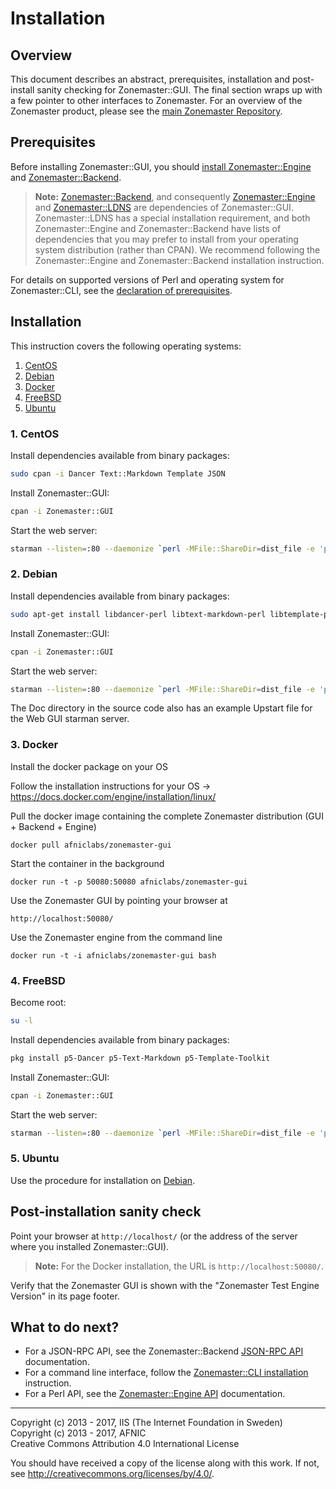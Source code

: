 # Installation

## Overview

This document describes an abstract, prerequisites, installation and
post-install sanity checking for Zonemaster::GUI. The final section wraps up
with a few pointer to other interfaces to Zonemaster. For an overview of the
Zonemaster product, please see the [main Zonemaster Repository].


## Prerequisites

Before installing Zonemaster::GUI, you should [install Zonemaster::Engine][
Zonemaster::Engine installation] and [Zonemaster::Backend][Zonemaster::Backend
installation].

> **Note:** [Zonemaster::Backend], and consequently [Zonemaster::Engine] and
> [Zonemaster::LDNS] are dependencies of Zonemaster::GUI. Zonemaster::LDNS has a
> special installation requirement, and both Zonemaster::Engine and
> Zonemaster::Backend have lists of dependencies that you may prefer to
> install from your operating system distribution (rather than CPAN).
> We recommend following the Zonemaster::Engine and Zonemaster::Backend
> installation instruction.

For details on supported versions of Perl and operating system for
Zonemaster::CLI, see the [declaration of prerequisites].


## Installation

This instruction covers the following operating systems:

 1. [CentOS](#1-centos)
 2. [Debian](#2-debian)
 3. [Docker](#3-docker)
 4. [FreeBSD](#4-freebsd)
 5. [Ubuntu](#5-ubuntu)


### 1. CentOS

Install dependencies available from binary packages:

```sh
sudo cpan -i Dancer Text::Markdown Template JSON
```

Install Zonemaster::GUI:

```sh
cpan -i Zonemaster::GUI
```

Start the web server:

```sh
starman --listen=:80 --daemonize `perl -MFile::ShareDir=dist_file -e 'print dist_file("Zonemaster-GUI", "bin/app.pl")'`
```


### 2. Debian

Install dependencies available from binary packages:

```sh
sudo apt-get install libdancer-perl libtext-markdown-perl libtemplate-perl libjson-any-perl
```

Install Zonemaster::GUI:

```sh
cpan -i Zonemaster::GUI
```

Start the web server:

```sh
starman --listen=:80 --daemonize `perl -MFile::ShareDir=dist_file -e 'print dist_file("Zonemaster-GUI", "bin/app.pl")'`
```

The Doc directory in the source code also has an example Upstart file for the Web GUI starman server.


### 3. Docker

Install the docker package on your OS

Follow the installation instructions for your OS -> https://docs.docker.com/engine/installation/linux/
	
Pull the docker image containing the complete Zonemaster distribution (GUI + Backend + Engine)

	docker pull afniclabs/zonemaster-gui

Start the container in the background

	docker run -t -p 50080:50080 afniclabs/zonemaster-gui
	
Use the Zonemaster GUI by pointing your browser at

	http://localhost:50080/
	
Use the Zonemaster engine from the command line

	docker run -t -i afniclabs/zonemaster-gui bash
	

### 4. FreeBSD

Become root:

```sh
su -l
```

Install dependencies available from binary packages:

```sh
pkg install p5-Dancer p5-Text-Markdown p5-Template-Toolkit
```

Install Zonemaster::GUI:

```sh
cpan -i Zonemaster::GUI
```

Start the web server:

```sh
starman --listen=:80 --daemonize `perl -MFile::ShareDir=dist_file -e 'print dist_file("Zonemaster-GUI", "bin/app.pl")'`
```


### 5. Ubuntu

Use the procedure for installation on [Debian](#2-debian).


## Post-installation sanity check

Point your browser at `http://localhost/` (or the address of the server where
you installed Zonemaster::GUI).

> **Note:** For the Docker installation, the URL is `http://localhost:50080/`.

Verify that the Zonemaster GUI is shown with the "Zonemaster Test Engine
Version" in its page footer.


## What to do next?

 * For a JSON-RPC API, see the Zonemaster::Backend [JSON-RPC API] documentation.
 * For a command line interface, follow the [Zonemaster::CLI installation] instruction.
 * For a Perl API, see the [Zonemaster::Engine API] documentation.

-------

[Declaration of prerequisites]: https://github.com/dotse/zonemaster/blob/master/README.md#prerequisites
[JSON-RPC API]: https://github.com/dotse/zonemaster-backend/blob/master/docs/API.md
[Main Zonemaster repository]: https://github.com/dotse/zonemaster/blob/master/README.md
[Zonemaster::Backend installation]: https://github.com/dotse/zonemaster-backend/blob/master/docs/Installation.md
[Zonemaster::Backend]: https://github.com/dotse/zonemaster-backend/blob/master/README.md
[Zonemaster::CLI installation]: https://github.com/dotse/zonemaster-cli/blob/master/docs/Installation.md
[Zonemaster::Engine API]: http://search.cpan.org/%7Eznmstr/Zonemaster-Engine/lib/Zonemaster/Engine/Overview.pod
[Zonemaster::Engine installation]: https://github.com/dotse/zonemaster-engine/blob/master/docs/Installation.md
[Zonemaster::Engine]: https://github.com/dotse/zonemaster-engine/blob/master/README.md
[Zonemaster::LDNS]: https://github.com/dotse/zonemaster-ldns/blob/master/README.md

Copyright (c) 2013 - 2017, IIS (The Internet Foundation in Sweden) \
Copyright (c) 2013 - 2017, AFNIC \
Creative Commons Attribution 4.0 International License

You should have received a copy of the license along with this
work.  If not, see <http://creativecommons.org/licenses/by/4.0/>.
